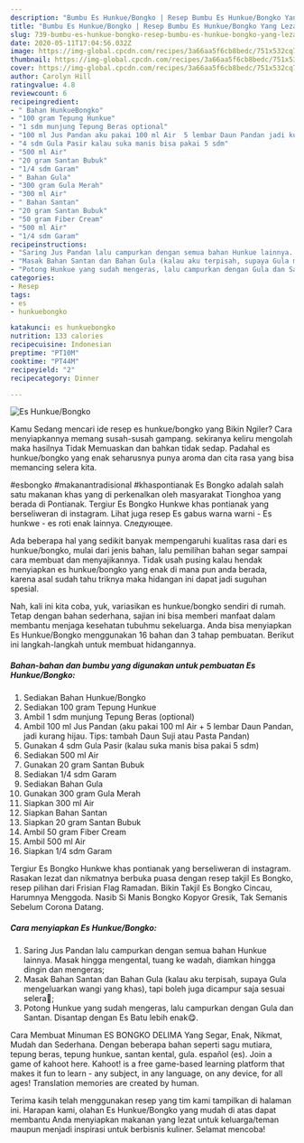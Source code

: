 ```yaml
---
description: "Bumbu Es Hunkue/Bongko | Resep Bumbu Es Hunkue/Bongko Yang Lezat Sekali"
title: "Bumbu Es Hunkue/Bongko | Resep Bumbu Es Hunkue/Bongko Yang Lezat Sekali"
slug: 739-bumbu-es-hunkue-bongko-resep-bumbu-es-hunkue-bongko-yang-lezat-sekali
date: 2020-05-11T17:04:56.032Z
image: https://img-global.cpcdn.com/recipes/3a66aa5f6cb8bedc/751x532cq70/es-hunkuebongko-foto-resep-utama.jpg
thumbnail: https://img-global.cpcdn.com/recipes/3a66aa5f6cb8bedc/751x532cq70/es-hunkuebongko-foto-resep-utama.jpg
cover: https://img-global.cpcdn.com/recipes/3a66aa5f6cb8bedc/751x532cq70/es-hunkuebongko-foto-resep-utama.jpg
author: Carolyn Hill
ratingvalue: 4.8
reviewcount: 6
recipeingredient:
- " Bahan HunkueBongko"
- "100 gram Tepung Hunkue"
- "1 sdm munjung Tepung Beras optional"
- "100 ml Jus Pandan aku pakai 100 ml Air  5 lembar Daun Pandan jadi kurang hijau Tips tambah Daun Suji atau Pasta Pandan"
- "4 sdm Gula Pasir kalau suka manis bisa pakai 5 sdm"
- "500 ml Air"
- "20 gram Santan Bubuk"
- "1/4 sdm Garam"
- " Bahan Gula"
- "300 gram Gula Merah"
- "300 ml Air"
- " Bahan Santan"
- "20 gram Santan Bubuk"
- "50 gram Fiber Cream"
- "500 ml Air"
- "1/4 sdm Garam"
recipeinstructions:
- "Saring Jus Pandan lalu campurkan dengan semua bahan Hunkue lainnya. Masak hingga mengental, tuang ke wadah, diamkan hingga dingin dan mengeras;"
- "Masak Bahan Santan dan Bahan Gula (kalau aku terpisah, supaya Gula mengeluarkan wangi yang khas), tapi boleh juga dicampur saja sesuai selera🥰;"
- "Potong Hunkue yang sudah mengeras, lalu campurkan dengan Gula dan Santan. Disantap dengan Es Batu lebih enak😋."
categories:
- Resep
tags:
- es
- hunkuebongko

katakunci: es hunkuebongko 
nutrition: 133 calories
recipecuisine: Indonesian
preptime: "PT10M"
cooktime: "PT44M"
recipeyield: "2"
recipecategory: Dinner

---
```



![Es Hunkue/Bongko](https://img-global.cpcdn.com/recipes/3a66aa5f6cb8bedc/751x532cq70/es-hunkuebongko-foto-resep-utama.jpg)

Kamu Sedang mencari ide resep es hunkue/bongko yang Bikin Ngiler? Cara menyiapkannya memang susah-susah gampang. sekiranya keliru mengolah maka hasilnya Tidak Memuaskan dan bahkan tidak sedap. Padahal es hunkue/bongko yang enak seharusnya punya aroma dan cita rasa yang bisa memancing selera kita.

#esbongko #makanantradisional #khaspontianak Es Bongko adalah salah satu makanan khas yang di perkenalkan oleh masyarakat Tionghoa yang berada di Pontianak. Tergiur Es Bongko Hunkwe khas pontianak yang berseliweran di instagram. Lihat juga resep Es gabus warna warni - Es hunkwe - es roti enak lainnya. Следующее.

Ada beberapa hal yang sedikit banyak mempengaruhi kualitas rasa dari es hunkue/bongko, mulai dari jenis bahan, lalu pemilihan bahan segar sampai cara membuat dan menyajikannya. Tidak usah pusing kalau hendak menyiapkan es hunkue/bongko yang enak di mana pun anda berada, karena asal sudah tahu triknya maka hidangan ini dapat jadi suguhan spesial.


Nah, kali ini kita coba, yuk, variasikan es hunkue/bongko sendiri di rumah. Tetap dengan bahan sederhana, sajian ini bisa memberi manfaat dalam membantu menjaga kesehatan tubuhmu sekeluarga. Anda bisa menyiapkan Es Hunkue/Bongko menggunakan 16 bahan dan 3 tahap pembuatan. Berikut ini langkah-langkah untuk membuat hidangannya.

<!--inarticleads1-->

##### Bahan-bahan dan bumbu yang digunakan untuk pembuatan Es Hunkue/Bongko:

1. Sediakan  Bahan Hunkue/Bongko
1. Sediakan 100 gram Tepung Hunkue
1. Ambil 1 sdm munjung Tepung Beras (optional)
1. Ambil 100 ml Jus Pandan (aku pakai 100 ml Air + 5 lembar Daun Pandan, jadi kurang hijau. Tips: tambah Daun Suji atau Pasta Pandan)
1. Gunakan 4 sdm Gula Pasir (kalau suka manis bisa pakai 5 sdm)
1. Sediakan 500 ml Air
1. Gunakan 20 gram Santan Bubuk
1. Sediakan 1/4 sdm Garam
1. Sediakan  Bahan Gula
1. Gunakan 300 gram Gula Merah
1. Siapkan 300 ml Air
1. Siapkan  Bahan Santan
1. Siapkan 20 gram Santan Bubuk
1. Ambil 50 gram Fiber Cream
1. Ambil 500 ml Air
1. Siapkan 1/4 sdm Garam


Tergiur Es Bongko Hunkwe khas pontianak yang berseliweran di instagram. Rasakan lezat dan nikmatnya berbuka puasa dengan resep takjil Es Bongko, resep pilihan dari Frisian Flag Ramadan. Bikin Takjil Es Bongko Cincau, Harumnya Menggoda. Nasib Si Manis Bongko Kopyor Gresik, Tak Semanis Sebelum Corona Datang. 

<!--inarticleads2-->

##### Cara menyiapkan Es Hunkue/Bongko:

1. Saring Jus Pandan lalu campurkan dengan semua bahan Hunkue lainnya. Masak hingga mengental, tuang ke wadah, diamkan hingga dingin dan mengeras;
1. Masak Bahan Santan dan Bahan Gula (kalau aku terpisah, supaya Gula mengeluarkan wangi yang khas), tapi boleh juga dicampur saja sesuai selera🥰;
1. Potong Hunkue yang sudah mengeras, lalu campurkan dengan Gula dan Santan. Disantap dengan Es Batu lebih enak😋.


Cara Membuat Minuman ES BONGKO DELIMA Yang Segar, Enak, Nikmat, Mudah dan Sederhana. Dengan beberapa bahan seperti sagu mutiara, tepung beras, tepung hunkue, santan kental, gula. español (es). Join a game of kahoot here. Kahoot! is a free game-based learning platform that makes it fun to learn - any subject, in any language, on any device, for all ages! Translation memories are created by human. 

Terima kasih telah menggunakan resep yang tim kami tampilkan di halaman ini. Harapan kami, olahan Es Hunkue/Bongko yang mudah di atas dapat membantu Anda menyiapkan makanan yang lezat untuk keluarga/teman maupun menjadi inspirasi untuk berbisnis kuliner. Selamat mencoba!
